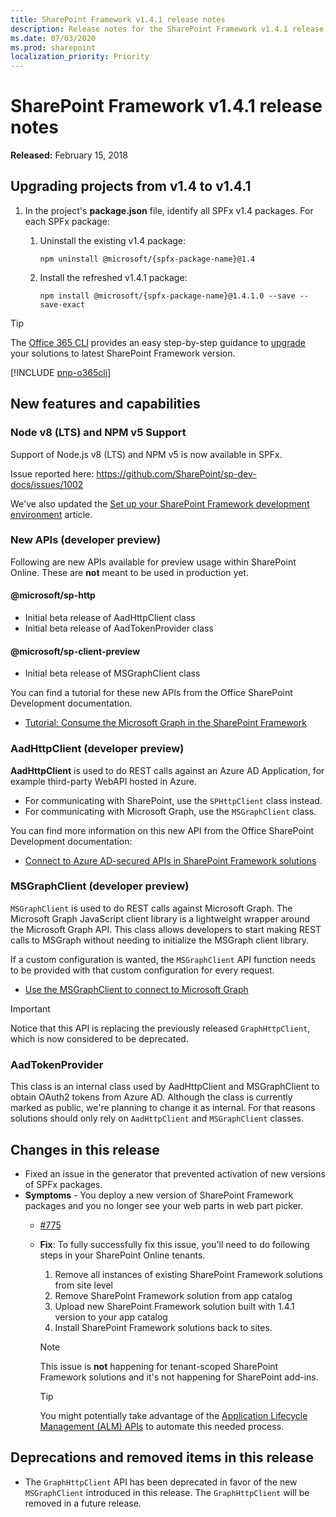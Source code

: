 ```yaml
---
title: SharePoint Framework v1.4.1 release notes
description: Release notes for the SharePoint Framework v1.4.1 release
ms.date: 07/03/2020
ms.prod: sharepoint
localization_priority: Priority
---
```

# SharePoint Framework v1.4.1 release notes

**Released:** February 15, 2018

## Upgrading projects from v1.4 to v1.4.1

1. In the project's **package.json** file, identify all SPFx v1.4 packages. For each SPFx package:
    1. Uninstall the existing v1.4 package:

        ```console
        npm uninstall @microsoft/{spfx-package-name}@1.4
        ```

    1. Install the refreshed v1.4.1 package:

        ```console
        npm install @microsoft/{spfx-package-name}@1.4.1.0 --save --save-exact
        ```

> [!TIP]
> The [Office 365 CLI](https://aka.ms/o365cli) provides an easy step-by-step guidance to [upgrade](https://pnp.github.io/office365-cli/cmd/spfx/project/project-upgrade/) your solutions to latest SharePoint Framework version.

[!INCLUDE [pnp-o365cli](../../includes/snippets/open-source/pnp-o365cli.md)]

## New features and capabilities

### Node v8 (LTS) and NPM v5 Support

Support of Node.js v8 (LTS) and NPM v5 is now available in SPFx.

Issue reported here: https://github.com/SharePoint/sp-dev-docs/issues/1002

We've also updated the [Set up your SharePoint Framework development environment](set-up-your-development-environment.md) article.

### New APIs (developer preview)

Following are new APIs available for preview usage within SharePoint Online. These are **not** meant to be used in production yet.

#### @microsoft/sp-http

- Initial beta release of AadHttpClient class
- Initial beta release of AadTokenProvider class

#### @microsoft/sp-client-preview

- Initial beta release of MSGraphClient class

You can find a tutorial for these new APIs from the Office SharePoint Development documentation.

- [Tutorial: Consume the Microsoft Graph in the SharePoint Framework](use-aad-tutorial.md)

### AadHttpClient (developer preview)

**AadHttpClient** is used to do REST calls against an Azure AD Application, for example third-party WebAPI hosted in Azure.

- For communicating with SharePoint, use the `SPHttpClient` class instead.
- For communicating with Microsoft Graph, use the `MSGraphClient` class.

You can find more information on this new API from the Office SharePoint Development documentation:

- [Connect to Azure AD-secured APIs in SharePoint Framework solutions](use-aadhttpclient.md)

### MSGraphClient (developer preview)

`MSGraphClient` is used to do REST calls against Microsoft Graph. The Microsoft Graph JavaScript client library is a lightweight wrapper around the Microsoft Graph API. This class allows developers to start making REST calls to MSGraph without needing to initialize the MSGraph client library.

If a custom configuration is wanted, the `MSGraphClient` API function needs to be provided with that custom configuration for every request.

- [Use the MSGraphClient to connect to Microsoft Graph](use-msgraph.md)

> [!IMPORTANT]
> Notice that this API is replacing the previously released `GraphHttpClient`, which is now considered to be deprecated.

### AadTokenProvider

This class is an internal class used by AadHttpClient and MSGraphClient to obtain OAuth2 tokens from Azure AD. Although the class is currently marked as public, we're planning to change it as internal. For that reasons solutions should only rely on `AadHttpClient` and `MSGraphClient` classes.

## Changes in this release

- Fixed an issue in the generator that prevented activation of new versions of SPFx packages.
- **Symptoms** - You deploy a new version of SharePoint Framework packages and you no longer see your web parts in web part picker.
  - [#775](https://github.com/SharePoint/sp-dev-docs/issues/775)
  - **Fix**: To fully successfully fix this issue, you'll need to do following steps in your SharePoint Online tenants.
      1. Remove all instances of existing SharePoint Framework solutions from site level
      1. Remove SharePoint Framework solution from app catalog
      1. Upload new SharePoint Framework solution built with 1.4.1 version to your app catalog
      1. Install SharePoint Framework solutions back to sites.

    > [!NOTE]
    > This issue is **not** happening for tenant-scoped SharePoint Framework solutions and it's not happening for SharePoint add-ins.

    > [!TIP]
    > You might potentially take advantage of the [Application Lifecycle Management (ALM) APIs](../apis/alm-api-for-spfx-add-ins.md) to automate this needed process.

## Deprecations and removed items in this release

- The `GraphHttpClient` API has been deprecated in favor of the new `MSGraphClient` introduced in this release. The `GraphHttpClient` will be removed in a future release.
